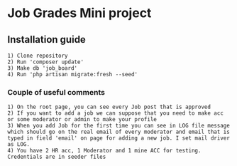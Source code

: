 # Job Grades Mini project

## Installation guide
    1) Clone repository
    2) Run 'composer update'
    3) Make db 'job_board'
    4) Run 'php artisan migrate:fresh --seed'
    
### Couple of useful comments
    1) On the root page, you can see every Job post that is approved
    2) If you want to add a job we can suppose that you need to make acc or some moderator or admin to make your profile
    3) When you add Job for the first time you can see in LOG file message which should go on the real email of every moderator and email that is typed in field 'email' on page for adding a new job. I set mail driver as LOG.
    4) You have 2 HR acc, 1 Moderator and 1 mine ACC for testing. Credentials are in seeder files
 
